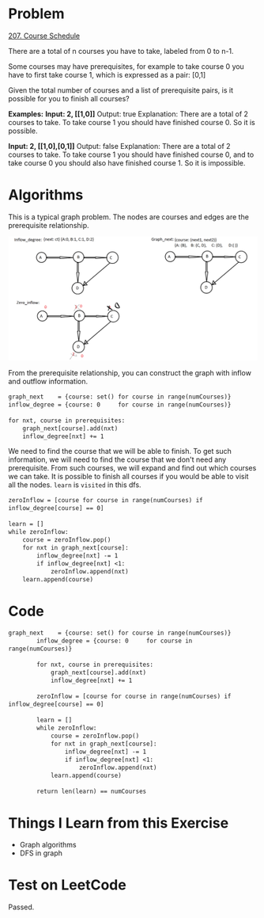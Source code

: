 # Problem
[207. Course Schedule](https://leetcode.com/problems/course-schedule/)

There are a total of n courses you have to take, labeled from 0 to n-1.

Some courses may have prerequisites, for example to take course 0 you have to first take course 1, which is expressed as a pair: [0,1]

Given the total number of courses and a list of prerequisite pairs, is it possible for you to finish all courses?

**Examples:**
**Input: 2, [[1,0]]**
Output: true
Explanation: There are a total of 2 courses to take. 
             To take course 1 you should have finished course 0. So it is possible.
             

**Input: 2, [[1,0],[0,1]]**
Output: false
Explanation: There are a total of 2 courses to take. 
             To take course 1 you should have finished course 0, and to take course 0 you should
             also have finished course 1. So it is impossible.

# Algorithms
This is a typical graph problem. The nodes are courses and edges are the prerequisite relationship. 


![Graph](images/207.png)


From the prerequisite relationship, you can construct the graph with inflow and outflow information. 

```
graph_next    = {course: set() for course in range(numCourses)}
inflow_degree = {course: 0     for course in range(numCourses)}

for nxt, course in prerequisites:
    graph_next[course].add(nxt)
    inflow_degree[nxt] += 1
```

We need to find the course that we will be able to finish. To get such information, we will need to find the course that we don't need any prerequisite. From such courses, we will expand and find out which courses we can take. It is possible to finish all courses if you would be able to visit all the nodes. `learn` is `visited` in this dfs.

```
zeroInflow = [course for course in range(numCourses) if inflow_degree[course] == 0]

learn = []
while zeroInflow:
    course = zeroInflow.pop()
    for nxt in graph_next[course]:
        inflow_degree[nxt] -= 1
        if inflow_degree[nxt] <1:
            zeroInflow.append(nxt)
    learn.append(course)
```
# Code

```
graph_next    = {course: set() for course in range(numCourses)}
        inflow_degree = {course: 0     for course in range(numCourses)}
        
        for nxt, course in prerequisites:
            graph_next[course].add(nxt)
            inflow_degree[nxt] += 1
            
        zeroInflow = [course for course in range(numCourses) if inflow_degree[course] == 0]
        
        learn = []
        while zeroInflow:
            course = zeroInflow.pop()
            for nxt in graph_next[course]:
                inflow_degree[nxt] -= 1
                if inflow_degree[nxt] <1:
                    zeroInflow.append(nxt)
            learn.append(course)
        
        return len(learn) == numCourses
```

# Things I Learn from this Exercise
- Graph algorithms
- DFS in graph

# Test on LeetCode
Passed.
